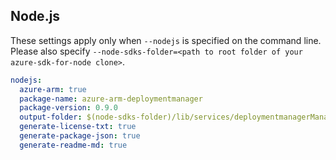 ## Node.js

These settings apply only when `--nodejs` is specified on the command line.
Please also specify `--node-sdks-folder=<path to root folder of your azure-sdk-for-node clone>`.

``` yaml $(nodejs)
nodejs:
  azure-arm: true
  package-name: azure-arm-deploymentmanager
  package-version: 0.9.0
  output-folder: $(node-sdks-folder)/lib/services/deploymentmanagerManagement
  generate-license-txt: true
  generate-package-json: true
  generate-readme-md: true
```
